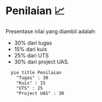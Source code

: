 # Penilaian 📈

<div grid="grid grid-cols-2 gap-10">

<div>

Presentase nilai yang diambil adalah:
- 30% dari tugas 
- 15% dari kuis
- 25% dari UTS
- 30% dari project UAS.

</div>

```mermaid   {theme: 'dark', scale: 0.5, useMaxWidth: false}
  pie title Penilaian
    "Tugas" : 30
    "Kuis" : 15
    "UTS" : 25
    "Project UAS" : 30
```

</div> 
